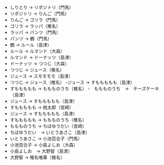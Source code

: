 - しりとり → リポジトリ（門馬）
- リポジトリ → りんご（門馬）
- りんご → ゴリラ（門馬）
- ゴリラ → ラッパ（椎名）
- ラッパ → パンツ（門馬）
- パンツ → 鶴（門馬）
- 鶴 → ルール（島津）
- ルール → ルマンド（大森）
- ルマンド → ドーナッツ（島津）
- ドーナッツ → つつじ（大森）
- つつじ → ジュース（椎名）
- ジュース → スモモモモ（島津）
- つつじ → ジュース（椎名）
-ジュース → すももももも（島津）
- すももももも → ももものうち（椎名）
-　ももものうち　→　チーズケーキ（島津）
- ジュース → すももももも（島津）
- すももももも → 桃太郎（宮崎）
- ジュース → すももももも（島津）
- すももももも → ももものうち（椎名）
- ももものうち → ちばゆうだい（宮崎）
- ちばゆうだい　→ いとうあさこ（島津）
- いとうあさこ → 小池百合子（門馬）
- 小池百合子 → 小島よしお（大森）
- 小島よしお　→ 大野智（島津）
- 大野智 → 椎名唯華（椎名）